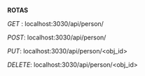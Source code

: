 **ROTAS**

*GET* : localhost:3030/api/person/<Qnt>

*POST*: localhost:3030/api/person/

*PUT*: localhost:3030/api/person/<obj_id>

*DELETE*: localhost:3030/api/person/<obj_id>